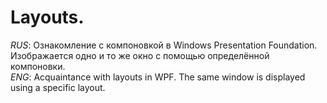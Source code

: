 # Layouts.
<i>RUS</i>: Ознакомление с компоновкой в Windows Presentation Foundation. Изображается одно и то же окно с помощью определённой компоновки. <br/>
<i>ENG</i>: Acquaintance with layouts in WPF. The same window is displayed using a specific layout.

